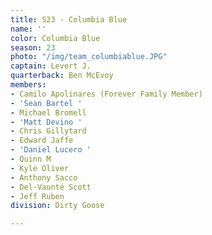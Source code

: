 ```yaml
---
title: S23 - Columbia Blue
name: ''
color: Columbia Blue
season: 23
photo: "/img/team_columbiablue.JPG"
captain: Levert J.
quarterback: Ben McEvoy
members:
- Camilo Apolinares (Forever Family Member)
- 'Sean Bartel '
- Michael Bromell
- 'Matt Devino '
- Chris Gillytard
- Edward Jaffe
- 'Daniel Lucero '
- Quinn M
- Kyle Oliver
- Anthony Sacco
- Del-Vaunté Scott
- Jeff Ruben
division: Dirty Goose

---
```

